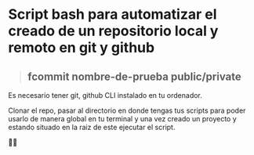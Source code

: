 # Script bash para automatizar el creado de un repositorio local y remoto en git y github 
> ##  fcommit   nombre-de-prueba   public/private 
Es necesario tener git, github CLI instalado en tu ordenador.


Clonar el repo, pasar al directorio en donde tengas tus scripts para poder usarlo de manera global en tu terminal y una vez creado un proyecto y estando situado en la raiz de este ejecutar el script.

👍🏽
